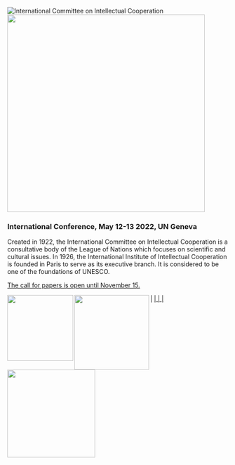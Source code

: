 ![International Committee on Intellectual Cooperation](https://raw.githubusercontent.com/grandjeanmartin/intellectualcooperation/gh-pages/images/intellectualcooperationconference_large.png)
<img src="https://raw.githubusercontent.com/grandjeanmartin/intellectualcooperation/gh-pages/images/centenary%202022.png" width="450">
### International Conference, May 12-13 2022, UN Geneva

Created in 1922, the International Committee on Intellectual Cooperation is a consultative body of the League of Nations which focuses on scientific and cultural issues. In 1926, the International Institute of Intellectual Cooperation is founded in Paris to serve as its executive branch. It is considered to be one of the foundations of UNESCO.

[The call for papers is open until November 15.](https://intellectualcooperation.org/callforpapers)

| <a href="https://www.unil.ch/hist/home.html"><img src="https://raw.githubusercontent.com/grandjeanmartin/intellectualcooperation/gh-pages/images/UNIL_hist.png" width="150" align="left"> | <a href="https://www.ungeneva.org/en/knowledge/archives"><img src="https://raw.githubusercontent.com/grandjeanmartin/intellectualcooperation/gh-pages/images/UNOG_library_archives.jpg" width="170" align="left"> | <a href="http://www.snf.ch/en/Pages/default.aspx"><img src="https://raw.githubusercontent.com/grandjeanmartin/intellectualcooperation/gh-pages/images/SwissNationalScienceFoundation2021.png" width="200" align="left"> |
